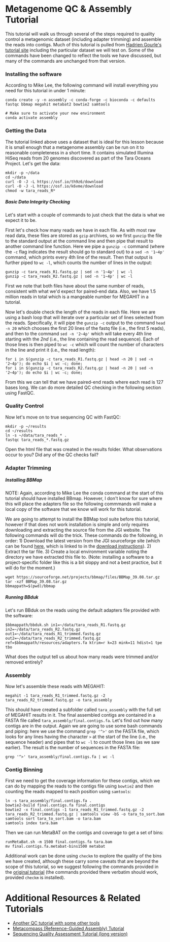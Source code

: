 # Metagenome QC & Assembly Tutorial
This tutorial will walk us through several of the steps required to quality control a metagenomic dataset (including adapter trimming) and assemble the reads into contigs. Much of this tutorial is pulled from [Hadrien Gourle's tutorial site](https://www.hadriengourle.com/tutorials/meta_assembly/) including the particular dataset we will test on. Some of the commands have been changed to reflect the tools we have discussed, but many of the commands are unchanged from that version.

### Installing the software
According to Mike Lee, the following command will install everything you need for this tutorial in under 1 minute:

```
conda create -y -n assembly -c conda-forge -c bioconda -c defaults fastqc bbmap megahit metabat2 bowtie2 samtools

# Make sure to activate your new environment
conda activate assembly
```

### Getting the Data
The tutorial linked above uses a dataset that is ideal for this lesson because it is small enough that a metagenome assembly can be run on it to reasonable completeness in a short time. It contains simulated Illumina HiSeq reads from 20 genomes discovered as part of the Tara Oceans Project. Let's get the data:

```
mkdir -p ~/data
cd ~/data
curl -O -J -L https://osf.io/th9z6/download
curl -O -J -L https://osf.io/k6vme/download
chmod -w tara_reads_R*
```

##### Basic Data Integrity Checking

Let's start with a couple of commands to just check that the data is what we expect it to be.

First let's check how many reads we have in each file. As with most raw read data, these files are stored as `gzip` archives, so we first `gunzip` the file to the standard output at the command line and then pipe that result to another command line function. Here we pipe a `gunzip -c` command (where the `-c` flag indicates the result should go to standard out) to a `sed -n '1~4p'` command, which prints every 4th line of the result. Then that output is further piped to `wc -l`, which counts the number of lines in the output:

```
gunzip -c tara_reads_R1.fastq.gz | sed -n '1~4p' | wc -l
gunzip -c tara_reads_R2.fastq.gz | sed -n '1~4p' | wc -l
```

First we note that both files have about the same number of reads, consistent with what we'd expect for paired-end data. Also, we have 1.5 million reads in total which is a mangeable number for MEGAHIT in a tutorial. 

Now let's double check the length of the reads in each file. Here we are using a bash loop that will iterate over a particular set of lines selected from the reads. Specifically, it will pipe the `gunzip -c` output to the command `head -n 20` which chooses the first 20 lines of the fastq file (i.e., the first 5 reads), and then to the command `sed -n '2~4p'` which will take every 4th line starting with the _2nd_ (i.e., the line containing the read sequence). Each of those lines is then piped to `wc -c` which will count the number of characters in the line and print it (i.e., the read length):

```
for i in $(gunzip -c tara_reads_R1.fastq.gz | head -n 20 | sed -n '2~4p'); do echo $i | wc -c; done;
for i in $(gunzip -c tara_reads_R2.fastq.gz | head -n 20 | sed -n '2~4p'); do echo $i | wc -c; done;
```

From this we can tell that we have paired-end reads where each read is 127 bases long. We can do more detailed QC checking in the following section using FastQC.

### Quality Control
Now let's move on to true sequencing QC with FastQC:

```
mkdir -p ~/results
cd ~/results
ln -s ~/data/tara_reads_* .
fastqc tara_reads_*.fastq.gz
```

Open the html file that was created in the results folder. What observations occur to you? Did any of the QC checks fail? 

### Adapter Trimming
##### Installing BBMap
NOTE: Again, according to Mike Lee the conda command at the start of this tutorial should have installed BBmap. However, I don't know for sure where this will place the adapters file so the following commmands will make a local copy of the software that we know will work for this tutorial.

We are going to attempt to install the BBMap tool suite before this tutorial, however if that does not work installation is simple and only requires downloading and extracting the source file from the JGI website. The following commands will do the trick. These commands do the following, in order: 1) Download the latest version from the JGI sourceforge site (which can be found [here](https://sourceforge.net/projects/bbmap/), which is linked to in the [download instructions](https://jgi.doe.gov/data-and-tools/software-tools/bbtools/bb-tools-user-guide/installation-guide/)). 2) Extract the tar file. 3) Create a local environment variable noting the directory we have extracted this file to. (Note: installing a software to a project-specific folder like this is a bit sloppy and not a best practice, but it will do for the moment.)

```
wget https://sourceforge.net/projects/bbmap/files/BBMap_39.08.tar.gz
tar -xzf BBMap_39.08.tar.gz
bbmappath=$(pwd)/bbmap
```

##### Running BBduk
Let's run BBduk on the reads using the default adapters file provided with the software:

```
$bbmappath/bbduk.sh in1=~/data/tara_reads_R1.fastq.gz in2=~/data/tara_reads_R2.fastq.gz out1=~/data/tara_reads_R1_trimmed.fastq.gz out2=~/data/tara_reads_R2_trimmed.fastq.gz ref=$bbmappath/resources/adapters.fa ktrim=r k=23 mink=11 hdist=1 tpe tbo
```

What does the output tell us about how many reads were trimmed and/or removed entirely?

### Assembly
Now let's assemble these reads with MEGAHIT:

```
megahit -1 tara_reads_R1_trimmed.fastq.gz -2 tara_reads_R2_trimmed.fastq.gz -o tara_assembly
```

This should have created a subfolder called `tara_assembly` with the full set of MEGAHIT results in it. The final assembled contigs are contained in a FASTA file called `tara_assembly/final.contigs.fa`. Let's find out how many contigs are in the output. Again we are going to use some bash commands and piping: here we use the command `grep '^>'` on the FASTA file, which looks for any lines having the character `>` at the start of the line (i.e., the sequence header) and pipes that to `wc -l` to count those lines (as we saw earlier). The result is the number of sequences in the FASTA file:

```
grep '^>' tara_assembly/final.contigs.fa | wc -l
```

### Contig Binning
First we need to get the coverage information for these contigs, which we can do by mapping the reads to the contigs file using `bowtie2` and then counting the reads mapped to each position using `samtools`:

```
ln -s tara_assembly/final.contigs.fa .
bowtie2-build final.contigs.fa final.contigs
bowtie2 -x final.contigs -1 tara_reads_R1_trimmed.fastq.gz -2 tara_reads_R2_trimmed.fastq.gz | samtools view -bS -o tara_to_sort.bam
samtools sort tara_to_sort.bam -o tara.bam
samtools index tara.bam
```

Then we can run MetaBAT on the contigs and coverage to get a set of bins:

```
runMetaBat.sh -m 1500 final.contigs.fa tara.bam
mv final.contigs.fa.metabat-bins1500 metabat
```

Additional work can be done using `checkm` to explore the quality of the bins we have created, although these carry some caveats that are beyond the scope of this tutorial, so we suggest following the commands provided in the [original tutorial](https://www.hadriengourle.com/tutorials/meta_assembly/#checking-the-quality-of-the-bins) (the commands provided there verbatim should work, provided `checkm` is installed).

# Additional Resources & Related Tutorials

- [Another QC tutorial with some other tools](https://gitlab.com/treangenlab/quality_control_tutorial)
- [Metacompass (Reference-Guided Assembly) Tutorial](https://drive.google.com/file/d/11IDClXFQ-4TknCoeaNfVoL3kXh8yseGf/view)
- [Sequencing Quality Assessment Tutorial (long version)](https://github.com/treangenlab/radmicrobes/tree/main/session1#sequencing-quality-assessment-and-control)
